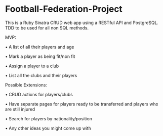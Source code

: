 # Football-Federation-Project

This is a Ruby Sinatra CRUD web app using a RESTful API and PostgreSQL. TDD to be used for all non SQL methods.

MVP:

•	A list of all their players and age

•	Mark a player as being fit/non fit

•	Assign a player to a club

•	List all the clubs and their players

Possible Extensions:

•	CRUD actions for players/clubs

•	Have separate pages for players ready to be transferred and players who are still injured

•	Search for players by nationality/position

•	Any other ideas you might come up with


